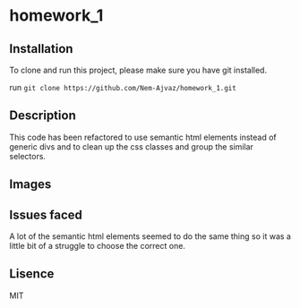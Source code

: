 # homework_1

## Installation
To clone and run this project, please make sure you have git installed.

run `git clone https://github.com/Nem-Ajvaz/homework_1.git`

## Description
This code has been refactored to use semantic html elements instead of generic divs and to clean up the css classes and group the similar selectors.

## Images


## Issues faced
A lot of the semantic html elements seemed to do the same thing so it was a little bit of a struggle to choose the correct one.


## Lisence 
MIT
